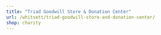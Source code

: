 ```yaml
---
title: "Triad Goodwill Store & Donation Center"
url: /whitsett/triad-goodwill-store-and-donation-center/
shop: charity
---
```

